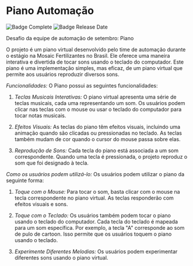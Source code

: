 # Piano Automação

![Badge Complete](https://img.shields.io/badge/status-completo-blue)
![Badge Release Date](https://img.shields.io/badge/data%20lançamento-setembro-red)


Desafio da equipe de automação de setembro: Piano

O projeto é um piano virtual desenvolvido pelo time de automação durante o estágio na Mosaic Fertilizantes no Brasil. Ele oferece uma maneira interativa e divertida de tocar sons usando o teclado do computador. Este piano é uma implementação simples, mas eficaz, de um piano virtual que permite aos usuários reproduzir diversos sons.

*Funcionalidades:*
O Piano possui as seguintes funcionalidades:

1. *Teclas Musicais Interativas:* O piano virtual apresenta uma série de teclas musicais, cada uma representando um som. Os usuários podem clicar nas teclas com o mouse ou usar o teclado do computador para tocar notas musicais.

2. *Efeitos Visuais:* As teclas do piano têm efeitos visuais, incluindo uma animação quando são clicadas ou pressionadas no teclado. As teclas também mudam de cor quando o cursor do mouse passa sobre elas.

3. *Reprodução de Sons:* Cada tecla do piano está associada a um som correspondente. Quando uma tecla é pressionada, o projeto reproduz o som que foi designado à tecla.

*Como os usuários podem utilizá-lo:*
Os usuários podem utilizar o piano da seguinte forma:

1. *Toque com o Mouse:* Para tocar o som, basta clicar com o mouse na tecla correspondente no piano virtual. As teclas responderão com efeitos visuais e sons.

2. *Toque com o Teclado:* Os usuários também podem tocar o piano usando o teclado do computador. Cada tecla do teclado é mapeada para um som específica. Por exemplo, a tecla "A" corresponde ao som de pulo de cartoon. Isso permite que os usuários toquem o piano usando o teclado.

3. *Experimente Diferentes Melodias:* Os usuários podem experimentar diferentes sons usando o piano virtual.
